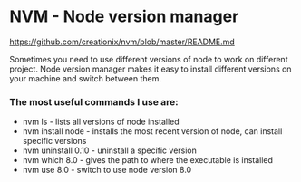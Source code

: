 <h1>NVM - Node version manager</h1>

https://github.com/creationix/nvm/blob/master/README.md

<p>Sometimes you need to use different versions of node to work on different project.  
Node version manager makes it easy to install different versions on your machine and switch between them.</p>

<h3>The most useful commands I use are:</h3>

<ul>
<li>nvm ls - lists all versions of node installed</li>
<li>nvm install node - installs the most recent version of node, can install specific versions</li>
<li>nvm uninstall 0.10 - uninstall a specific version</li>
<li>nvm which 8.0 - gives the path to where the executable is installed</li>
<li>nvm use 8.0 - switch to use node version 8.0</li>
</ul>
